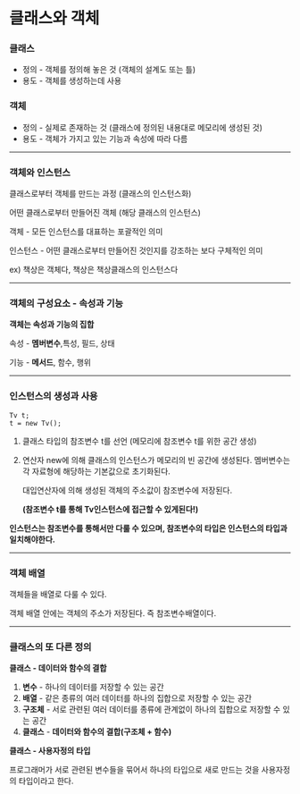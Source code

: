 # 클래스와 객체

### 클래스

- 정의 - 객체를 정의해 놓은 것 (객체의 설계도 또는 틀)
- 용도 - 객체를 생성하는데 사용

### 객체

- 정의 - 실제로 존재하는 것 (클래스에 정의된 내용대로 메모리에 생성된 것)
- 용도 - 객체가 가지고 있는 기능과 속성에 따라 다름

---

### 객체와 인스턴스

클래스로부터 객체를 만드는 과정 (클래스의 인스턴스화)

어떤 클래스로부터 만들어진  객체 (해당 클래스의 인스턴스)

객체 - 모든 인스턴스를 대표하는 포괄적인 의미

인스턴스 - 어떤 클래스로부터 만들어진 것인지를 강조하는 보다 구체적인 의미

ex) 책상은 객체다, 책상은 책상클래스의 인스턴스다 

---

### 객체의 구성요소 - 속성과 기능

**객체는 속성과 기능의 집합**

속성 - **멤버변수**,특성, 필드, 상태

기능 - **메서드**, 함수, 행위 

---

### 인스턴스의 생성과 사용

```
Tv t; 
t = new Tv();
```

1. 클래스 타입의 참조변수 t를 선언 (메모리에 참조변수 t를 위한 공간 생성)
2. 연산자 new에 의해 클래스의 인스턴스가 메모리의 빈 공간에 생성된다. 멤버변수는 각 자료형에 해당하는 기본값으로 초기화된다. 
    
    대입연산자에 의해 생성된 객체의 주소값이 참조변수에 저장된다. 
    
    **(참조변수 t를 통해 Tv인스턴스에 접근할 수 있게된다!)**
    

**인스턴스는 참조변수를 통해서만 다룰 수 있으며, 참조변수의 타입은 인스턴스의 타입과 일치해야한다.**

---

### 객체 배열

객체들을 배열로 다룰 수 있다. 

객체 배열 안에는 객체의 주소가 저장된다. 즉 참조변수배열이다. 

---

### 클래스의 또 다른 정의

**클래스 - 데이터와 함수의 결합**

1. **변수** - 하나의 데이터를 저장할 수 있는 공간
2. **배열** - 같은 종류의 여러 데이터를 하나의 집합으로 저장할 수 있는 공간
3. **구조체** - 서로 관련된 여러 데이터를 종류에 관계없이 하나의 집합으로 저장할 수 있는 공간
4. **클래스** - **데이터와 함수의 결합(구조체 + 함수)**

**클래스 - 사용자정의 타입**

프로그래머가 서로 관련된 변수들을 묶어서 하나의 타입으로 새로 만드는 것을 사용자정의 타입이라고 한다.
